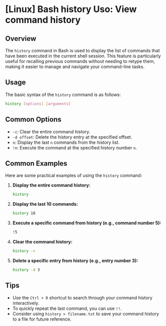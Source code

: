 # [Linux] Bash history Uso: View command history

## Overview
The `history` command in Bash is used to display the list of commands that have been executed in the current shell session. This feature is particularly useful for recalling previous commands without needing to retype them, making it easier to manage and navigate your command-line tasks.

## Usage
The basic syntax of the `history` command is as follows:

```bash
history [options] [arguments]
```

## Common Options
- `-c`: Clear the entire command history.
- `-d offset`: Delete the history entry at the specified offset.
- `n`: Display the last `n` commands from the history list.
- `!n`: Execute the command at the specified history number `n`.

## Common Examples
Here are some practical examples of using the `history` command:

1. **Display the entire command history:**
   ```bash
   history
   ```

2. **Display the last 10 commands:**
   ```bash
   history 10
   ```

3. **Execute a specific command from history (e.g., command number 5):**
   ```bash
   !5
   ```

4. **Clear the command history:**
   ```bash
   history -c
   ```

5. **Delete a specific entry from history (e.g., entry number 3):**
   ```bash
   history -d 3
   ```

## Tips
- Use the `Ctrl + R` shortcut to search through your command history interactively.
- To quickly repeat the last command, you can use `!!`.
- Consider using `history > filename.txt` to save your command history to a file for future reference.
